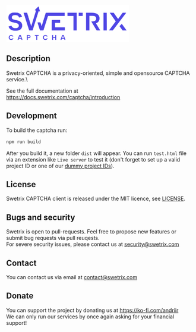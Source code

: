 <img src="/src/assets/logo_blue.svg" alt="" height="100" />

## Description

Swetrix CAPTCHA is a privacy-oriented, simple and opensource CAPTCHA service.\

See the full documentation at https://docs.swetrix.com/captcha/introduction

## Development

To build the captcha run:
```bash
npm run build
```

After you build it, a new folder `dist` will appear. You can run `test.html` file via an extension like `Live server` to test it (don't forget to set up a valid project ID or one of our [dummy project IDs](https://docs.swetrix.com/captcha/testing)).

## License

Swetrix CAPTCHA client is released under the MIT licence, see [LICENSE](LICENSE).

## Bugs and security

Swetrix is open to pull-requests. Feel free to propose new features or submit bug requests via pull reuqests.\
For severe security issues, please contact us at security@swetrix.com

## Contact

You can contact us via email at contact@swetrix.com

## Donate
You can support the project by donating us at https://ko-fi.com/andriir \
We can only run our services by once again asking for your financial support!
